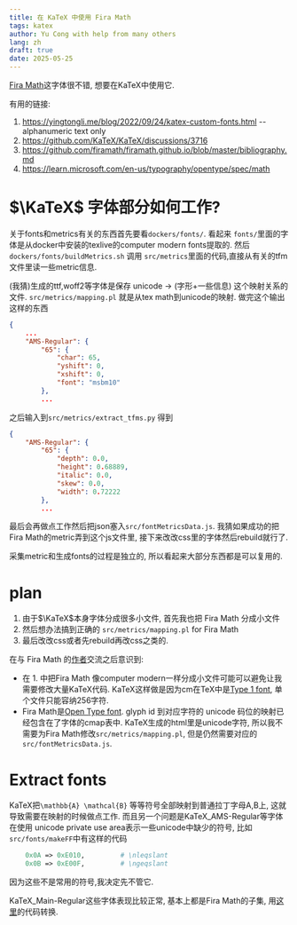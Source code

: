 ```yaml
---
title: 在 KaTeX 中使用 Fira Math
tags: katex
author: Yu Cong with help from many others
lang: zh
draft: true
date: 2025-05-25
---
```


[Fira Math](https://github.com/firamath/firamath)这字体很不错, 想要在KaTeX中使用它.

有用的链接:

1. <https://yingtongli.me/blog/2022/09/24/katex-custom-fonts.html> -- alphanumeric text only
2. <https://github.com/KaTeX/KaTeX/discussions/3716>
3. <https://github.com/firamath/firamath.github.io/blob/master/bibliography.md>
4. <https://learn.microsoft.com/en-us/typography/opentype/spec/math>

# $\KaTeX$ 字体部分如何工作?

关于fonts和metrics有关的东西首先要看`dockers/fonts/`. 看起来 `fonts/`里面的字体是从docker中安装的texlive的computer modern fonts提取的. 然后`dockers/fonts/buildMetrics.sh` 调用 `src/metrics`里面的代码,直接从有关的tfm文件里读一些metric信息. 

(我猜)生成的ttf,woff2等字体是保存 unicode -> (字形+一些信息) 这个映射关系的文件. `src/metrics/mapping.pl` 就是从tex math到unicode的映射. 做完这个输出这样的东西

```json
{
    ...
    "AMS-Regular": {
        "65": {
            "char": 65,
            "yshift": 0,
            "xshift": 0,
            "font": "msbm10"
        },
        ...
```

之后输入到`src/metrics/extract_tfms.py` 得到

```json
{
    "AMS-Regular": {
        "65": {
            "depth": 0.0,
            "height": 0.68889,
            "italic": 0.0,
            "skew": 0.0,
            "width": 0.72222
        },
        ...
```
最后会再做点工作然后把json塞入`src/fontMetricsData.js`. 我猜如果成功的把Fira Math的metric弄到这个js文件里, 接下来改改css里的字体然后rebuild就行了.

采集metric和生成fonts的过程是独立的, 所以看起来大部分东西都是可以复用的.

# plan

1. 由于$\KaTeX$本身字体分成很多小文件, 首先我也把 Fira Math 分成小文件
2. 然后想办法搞到正确的 `src/metrics/mapping.pl` for Fira Math
3. 最后改改css或者先rebuild再改css之类的.

在与 Fira Math 的[作者](https://stone-zeng.site/)交流之后意识到:

- 在 1. 中把Fira Math 像computer modern一样分成小文件可能可以避免让我需要修改大量KaTeX代码. KaTeX这样做是因为cm在TeX中是[Type 1 font](https://en.wikipedia.org/wiki/PostScript_fonts#Type_1), 单个文件只能容纳256字符.
- Fira Math是[Open Type font](https://en.wikipedia.org/wiki/OpenType). glyph id 到对应字符的 unicode 码位的映射已经包含在了字体的cmap表中. KaTeX生成的html里是unicode字符, 所以我不需要为Fira Math修改`src/metrics/mapping.pl`, 但是仍然需要对应的`src/fontMetricsData.js`.

# Extract fonts

KaTeX把`\mathbb{A} \mathcal{B}` 等等符号全部映射到普通拉丁字母A,B上, 这就导致需要在映射的时候做点工作. 而且另一个问题是KaTeX_AMS-Regular等字体在使用 unicode private use area表示一些unicode中缺少的符号, 比如`src/fonts/makeFF`中有这样的代码

```perl
    0x0A => 0xE010,         # \nleqslant
    0x0B => 0xE00F,         # \ngeqslant
```

因为这些不是常用的符号,我决定先不管它.

KaTeX_Main-Regular这些字体表现比较正常, 基本上都是Fira Math的子集, 用[这里](https://github.com/congyu711/KaTeX/blob/main/fonts/mimic.py)的代码转换.
